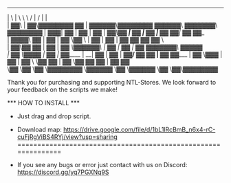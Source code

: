  __    __ ________ __             ______  ________  ______  _______  ________ 
|  \  |  \        \  \           /      \|        \/      \|       \|        \
| ▓▓\ | ▓▓\▓▓▓▓▓▓▓▓ ▓▓          |  ▓▓▓▓▓▓\\▓▓▓▓▓▓▓▓  ▓▓▓▓▓▓\ ▓▓▓▓▓▓▓\ ▓▓▓▓▓▓▓▓
| ▓▓▓\| ▓▓  | ▓▓  | ▓▓          | ▓▓___\▓▓  | ▓▓  | ▓▓  | ▓▓ ▓▓__| ▓▓ ▓▓__    
| ▓▓▓▓\ ▓▓  | ▓▓  | ▓▓           \▓▓    \   | ▓▓  | ▓▓  | ▓▓ ▓▓    ▓▓ ▓▓  \   
| ▓▓\▓▓ ▓▓  | ▓▓  | ▓▓           _\▓▓▓▓▓▓\  | ▓▓  | ▓▓  | ▓▓ ▓▓▓▓▓▓▓\ ▓▓▓▓▓   
| ▓▓ \▓▓▓▓  | ▓▓  | ▓▓_____     |  \__| ▓▓  | ▓▓  | ▓▓__/ ▓▓ ▓▓  | ▓▓ ▓▓_____ 
| ▓▓  \▓▓▓  | ▓▓  | ▓▓     \     \▓▓    ▓▓  | ▓▓   \▓▓    ▓▓ ▓▓  | ▓▓ ▓▓     \
 \▓▓   \▓▓   \▓▓   \▓▓▓▓▓▓▓▓      \▓▓▓▓▓▓    \▓▓    \▓▓▓▓▓▓ \▓▓   \▓▓\▓▓▓▓▓▓▓▓
                                                                              
                                                                              
                                                                              

Thank you for purchasing and supporting NTL-Stores. We look forward to your feedback on the scripts we make!

*** HOW TO INSTALL ***

- Just drag and drop script.
- Download map: https://drive.google.com/file/d/1bL1lRcBmB_n6x4-rC-cuFjRgViBS4RYj/view?usp=sharing
==============================================================

- If you see any bugs or error just contact with us on Discord: https://discord.gg/yq7PGXNq9S